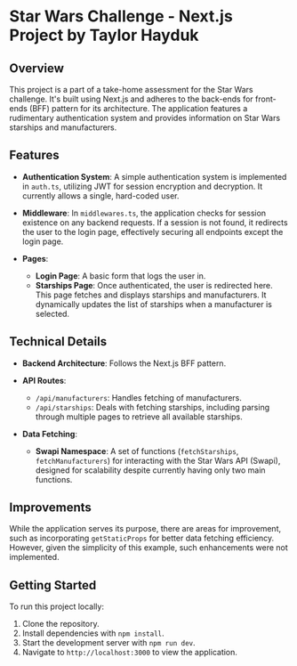 # Star Wars Challenge - Next.js Project by Taylor Hayduk

## Overview

This project is a part of a take-home assessment for the Star Wars challenge. It's built using Next.js and adheres to the back-ends for front-ends (BFF) pattern for its architecture. The application features a rudimentary authentication system and provides information on Star Wars starships and manufacturers.

## Features

- **Authentication System**: A simple authentication system is implemented in `auth.ts`, utilizing JWT for session encryption and decryption. It currently allows a single, hard-coded user.

- **Middleware**: In `middlewares.ts`, the application checks for session existence on any backend requests. If a session is not found, it redirects the user to the login page, effectively securing all endpoints except the login page.

- **Pages**:
  - **Login Page**: A basic form that logs the user in.
  - **Starships Page**: Once authenticated, the user is redirected here. This page fetches and displays starships and manufacturers. It dynamically updates the list of starships when a manufacturer is selected.

## Technical Details

- **Backend Architecture**: Follows the Next.js BFF pattern.
- **API Routes**:

  - `/api/manufacturers`: Handles fetching of manufacturers.
  - `/api/starships`: Deals with fetching starships, including parsing through multiple pages to retrieve all available starships.

- **Data Fetching**:
  - **Swapi Namespace**: A set of functions (`fetchStarships`, `fetchManufacturers`) for interacting with the Star Wars API (Swapi), designed for scalability despite currently having only two main functions.

## Improvements

While the application serves its purpose, there are areas for improvement, such as incorporating `getStaticProps` for better data fetching efficiency. However, given the simplicity of this example, such enhancements were not implemented.

## Getting Started

To run this project locally:

1. Clone the repository.
2. Install dependencies with `npm install`.
3. Start the development server with `npm run dev`.
4. Navigate to `http://localhost:3000` to view the application.
